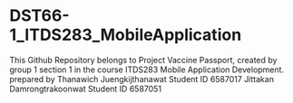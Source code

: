 # DST66-1_ITDS283_MobileApplication
This Github Repository belongs to Project Vaccine Passport, created by group 1 section 1 in the course ITDS283 Mobile Application Development.
prepared by
Thanawich Juengkijthanawat Student ID 6587017
Jittakan Damrongtrakoonwat Student ID 6587051
